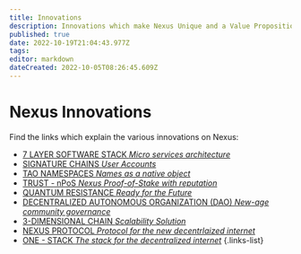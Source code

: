 ```yaml
---
title: Innovations
description: Innovations which make Nexus Unique and a Value Proposition
published: true
date: 2022-10-19T21:04:43.977Z
tags: 
editor: markdown
dateCreated: 2022-10-05T08:26:45.609Z
---
```


# Nexus Innovations
Find the links which explain the various innovations on Nexus:

- [7 LAYER SOFTWARE STACK *Micro services architecture*](/innovations/software-stack)
- [SIGNATURE CHAINS *User Accounts*](/innovations/signature-chains)
- [TAO NAMESPACES *Names as a native object*](/innovations/tao-namespaces)
- [TRUST - nPoS *Nexus Proof-of-Stake with reputation*](/innovations/trust-npos)
- [QUANTUM RESISTANCE *Ready for the Future*](/innovations/quantum-resistance)
- [DECENTRALIZED AUTONOMOUS ORGANIZATION (DAO) *New-age community governance*](/innovations/dao)
- [3-DIMENSIONAL CHAIN *Scalability Solution*](/innovations/3-dimensional-chain)
- [NEXUS PROTOCOL *Protocol for the new decentrlaized internet*](/innovations/nexus-protocol)
- [ONE - STACK *The stack for the decentralized internet*](/innovations/one-stack)
{.links-list}










